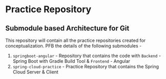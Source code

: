 # Practice Repository
## Submodule based Architecture for Git


This repository will contain all the practice repositories created for conceptualization.
PFB the details of the following submodules -

1. `springboot-angular` - Repository that contains the code with `Backend` - Spring Boot with Gradle Build Tool & `Frontend` - Angular
2. `spring-cloud-practice` - Practice Repository that  contains the Spring Cloud Server & Client
